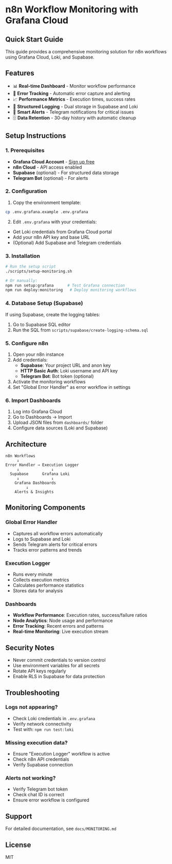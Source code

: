 # n8n Workflow Monitoring with Grafana Cloud

## Quick Start Guide

This guide provides a comprehensive monitoring solution for n8n workflows using Grafana Cloud, Loki, and Supabase.

## Features

- 📊 **Real-time Dashboard** - Monitor workflow performance
- 🚨 **Error Tracking** - Automatic error capture and alerting
- 📈 **Performance Metrics** - Execution times, success rates
- 📝 **Structured Logging** - Dual storage in Supabase and Loki
- 🔔 **Smart Alerts** - Telegram notifications for critical issues
- 🗄️ **Data Retention** - 30-day history with automatic cleanup

## Setup Instructions

### 1. Prerequisites

- **Grafana Cloud Account** - [Sign up free](https://grafana.com/products/cloud/)
- **n8n Cloud** - API access enabled
- **Supabase** (optional) - For structured data storage
- **Telegram Bot** (optional) - For alerts

### 2. Configuration

1. Copy the environment template:
```bash
cp .env.grafana.example .env.grafana
```

2. Edit `.env.grafana` with your credentials:
- Get Loki credentials from Grafana Cloud portal
- Add your n8n API key and base URL
- (Optional) Add Supabase and Telegram credentials

### 3. Installation

```bash
# Run the setup script
./scripts/setup-monitoring.sh

# Or manually:
npm run setup:grafana      # Test Grafana connection
npm run deploy:monitoring   # Deploy monitoring workflows
```

### 4. Database Setup (Supabase)

If using Supabase, create the logging tables:
1. Go to Supabase SQL editor
2. Run the SQL from `scripts/supabase/create-logging-schema.sql`

### 5. Configure n8n

1. Open your n8n instance
2. Add credentials:
   - **Supabase**: Your project URL and anon key
   - **HTTP Basic Auth**: Loki username and API key
   - **Telegram Bot**: Bot token (optional)
3. Activate the monitoring workflows
4. Set "Global Error Handler" as error workflow in settings

### 6. Import Dashboards

1. Log into Grafana Cloud
2. Go to Dashboards → Import
3. Upload JSON files from `dashboards/` folder
4. Configure data sources (Loki and Supabase)

## Architecture

```
n8n Workflows
     ↓
Error Handler → Execution Logger
     ↓              ↓
  Supabase      Grafana Loki
     ↓              ↓
    Grafana Dashboards
         ↓
    Alerts & Insights
```

## Monitoring Components

### Global Error Handler
- Captures all workflow errors automatically
- Logs to Supabase and Loki
- Sends Telegram alerts for critical errors
- Tracks error patterns and trends

### Execution Logger
- Runs every minute
- Collects execution metrics
- Calculates performance statistics
- Stores data for analysis

### Dashboards
- **Workflow Performance**: Execution rates, success/failure ratios
- **Node Analytics**: Node usage and performance
- **Error Tracking**: Recent errors and patterns
- **Real-time Monitoring**: Live execution stream

## Security Notes

- Never commit credentials to version control
- Use environment variables for all secrets
- Rotate API keys regularly
- Enable RLS in Supabase for data protection

## Troubleshooting

### Logs not appearing?
- Check Loki credentials in `.env.grafana`
- Verify network connectivity
- Test with: `npm run test:loki`

### Missing execution data?
- Ensure "Execution Logger" workflow is active
- Check n8n API credentials
- Verify Supabase connection

### Alerts not working?
- Verify Telegram bot token
- Check chat ID is correct
- Ensure error workflow is configured

## Support

For detailed documentation, see `docs/MONITORING.md`

## License

MIT